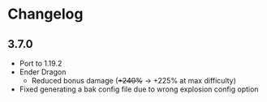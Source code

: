 # Changelog

## 3.7.0
* Port to 1.19.2
* Ender Dragon
  * Reduced bonus damage (~~+240%~~ -> +225% at max difficulty)
* Fixed generating a bak config file due to wrong explosion config option